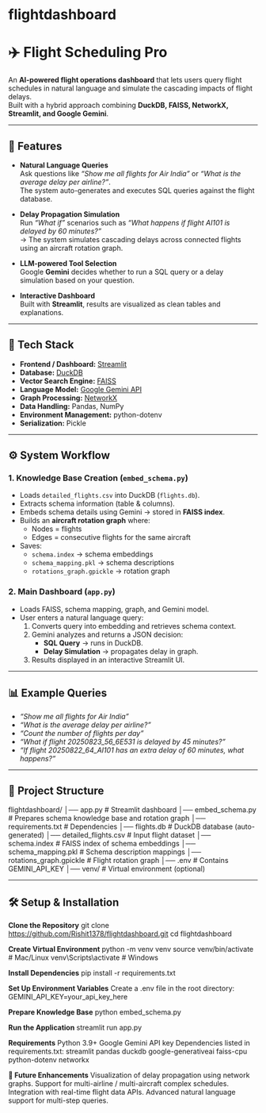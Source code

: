 # flightdashboard

# ✈️ Flight Scheduling Pro

An **AI-powered flight operations dashboard** that lets users query flight schedules in natural language and simulate the cascading impacts of flight delays.  
Built with a hybrid approach combining **DuckDB, FAISS, NetworkX, Streamlit, and Google Gemini**.  

---

## 🚀 Features

- **Natural Language Queries**  
  Ask questions like *“Show me all flights for Air India”* or *“What is the average delay per airline?”*.  
  The system auto-generates and executes SQL queries against the flight database.  

- **Delay Propagation Simulation**  
  Run *“What if”* scenarios such as *“What happens if flight AI101 is delayed by 60 minutes?”*  
  → The system simulates cascading delays across connected flights using an aircraft rotation graph.  

- **LLM-powered Tool Selection**  
  Google **Gemini** decides whether to run a SQL query or a delay simulation based on your question.  

- **Interactive Dashboard**  
  Built with **Streamlit**, results are visualized as clean tables and explanations.  

---

## 🧩 Tech Stack

- **Frontend / Dashboard:** [Streamlit](https://streamlit.io/)  
- **Database:** [DuckDB](https://duckdb.org/)  
- **Vector Search Engine:** [FAISS](https://github.com/facebookresearch/faiss)  
- **Language Model:** [Google Gemini API](https://ai.google.dev/)  
- **Graph Processing:** [NetworkX](https://networkx.org/)  
- **Data Handling:** Pandas, NumPy  
- **Environment Management:** python-dotenv  
- **Serialization:** Pickle  

---

## ⚙️ System Workflow

### 1. **Knowledge Base Creation (`embed_schema.py`)**
- Loads `detailed_flights.csv` into DuckDB (`flights.db`).
- Extracts schema information (table & columns).
- Embeds schema details using Gemini → stored in **FAISS index**.
- Builds an **aircraft rotation graph** where:
  - Nodes = flights  
  - Edges = consecutive flights for the same aircraft  
- Saves:  
  - `schema.index` → schema embeddings  
  - `schema_mapping.pkl` → schema descriptions  
  - `rotations_graph.gpickle` → rotation graph  

### 2. **Main Dashboard (`app.py`)**
- Loads FAISS, schema mapping, graph, and Gemini model.
- User enters a natural language query:
  1. Converts query into embedding and retrieves schema context.
  2. Gemini analyzes and returns a JSON decision:  
     - **SQL Query** → runs in DuckDB.  
     - **Delay Simulation** → propagates delay in graph.  
  3. Results displayed in an interactive Streamlit UI.  

---

## 📊 Example Queries
- *“Show me all flights for Air India”*  
- *“What is the average delay per airline?”*  
- *“Count the number of flights per day”*  
- *“What if flight 20250823_56_6E531 is delayed by 45 minutes?”*  
- *“If flight 20250822_64_AI101 has an extra delay of 60 minutes, what happens?”*  

---

## 📂 Project Structure
flightdashboard/
│── app.py # Streamlit dashboard
│── embed_schema.py # Prepares schema knowledge base and rotation graph
│── requirements.txt # Dependencies
│── flights.db # DuckDB database (auto-generated)
│── detailed_flights.csv # Input flight dataset
│── schema.index # FAISS index of schema embeddings
│── schema_mapping.pkl # Schema description mappings
│── rotations_graph.gpickle # Flight rotation graph
│── .env # Contains GEMINI_API_KEY
│── venv/ # Virtual environment (optional)

---

## 🛠️ Setup & Installation
**Clone the Repository**
   git clone https://github.com/Rishit1378/flightdashboard.git
   cd flightdashboard

**Create Virtual Environment**
  python -m venv venv
  source venv/bin/activate   # Mac/Linux
  venv\Scripts\activate      # Windows
  
**Install Dependencies**
  pip install -r requirements.txt

**Set Up Environment Variables**
  Create a .env file in the root directory:
  GEMINI_API_KEY=your_api_key_here

**Prepare Knowledge Base**
  python embed_schema.py

**Run the Application**
  streamlit run app.py

**Requirements**
Python 3.9+
Google Gemini API key
Dependencies listed in requirements.txt:
  streamlit
  pandas
  duckdb
  google-generativeai
  faiss-cpu
  python-dotenv
  networkx

**🔮 Future Enhancements**
  Visualization of delay propagation using network graphs.
  Support for multi-airline / multi-aircraft complex schedules.
  Integration with real-time flight data APIs.
  Advanced natural language support for multi-step queries.
